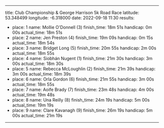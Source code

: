 ---
title: Club Championship & George Harrison 5k Road Race
latitude: 53.348499
longitude: -6.318000
date: 2022-09-18 11:30
results:
  - place: 1
    name: Mollie O'Donnell (3)
    finish_time: 18m 51s
    handicap: 0m 00s
    actual_time: 18m 51s
  - place: 2
    name: Jen Preston (4)
    finish_time: 19m 09s
    handicap: 0m 15s
    actual_time: 18m 54s
  - place: 3
    name: Bridget Long (5)
    finish_time: 20m 55s
    handicap: 2m 00s
    actual_time: 18m 55s
  - place: 4
    name: Siobhán Nugent (1)
    finish_time: 21m 30s
    handicap: 3m 00s
    actual_time: 18m 30s
  - place: 5
    name: Rebecca McLoughlin (2)
    finish_time: 21m 39s
    handicap: 3m 00s
    actual_time: 18m 39s
  - place: 6
    name: Orla Gordon (6)
    finish_time: 21m 55s
    handicap: 3m 00s
    actual_time: 18m 55s
  - place: 7
    name: Aoife Brady (7)
    finish_time: 23m 48s
    handicap: 4m 00s
    actual_time: 19m 48s
  - place: 8
    name: Una Reilly (8)
    finish_time: 24m 19s
    handicap: 5m 00s
    actual_time: 19m 19s
  - place: 9
    name: Clare Kavanagh (9)
    finish_time: 26m 19s
    handicap: 5m 00s
    actual_time: 21m 19s
   ---
